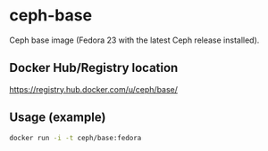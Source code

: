 # ceph-base

Ceph base image (Fedora 23 with the latest Ceph release installed).

## Docker Hub/Registry location

<https://registry.hub.docker.com/u/ceph/base/>

## Usage (example)

```bash
docker run -i -t ceph/base:fedora
```
